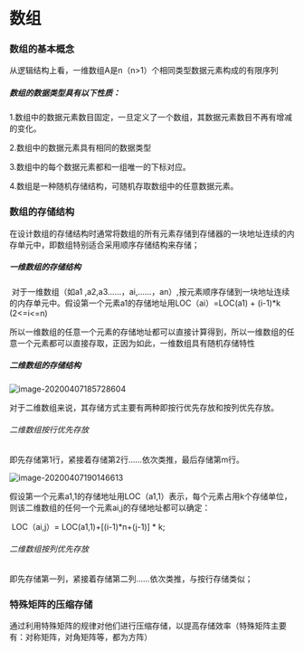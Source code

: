 # 数组

### 数组的基本概念

从逻辑结构上看，一维数组A是n（n>1）个相同类型数据元素构成的有限序列

##### 数组的数据类型具有以下性质：

1.数组中的数据元素数目固定，一旦定义了一个数组，其数据元素数目不再有增减的变化。

2.数组中的数据元素具有相同的数据类型

3.数组中的每个数据元素都和一组唯一的下标对应。

4.数组是一种随机存储结构，可随机存取数组中的任意数据元素。

### 数组的存储结构

在设计数组的存储结构时通常将数组的所有元素存储到存储器的一块地址连续的内存单元中，即数组特别适合采用顺序存储结构来存储；

##### 一维数组的存储结构

​	对于一维数组（如a1 ,a2,a3……，ai,……，an）,按元素顺序存储到一块地址连续的内存单元中。假设第一个元素a1的存储地址用LOC（ai）=LOC(a1) + (i-1)*k               (2<=i<=n)

所以一维数组的任意一个元素的存储地址都可以直接计算得到，所以一维数组的任意一个元素都可以直接存取，正因为如此，一维数组具有随机存储特性

##### 二维数组的存储结构

![image-20200407185728604](C:\Users\fushang\AppData\Roaming\Typora\typora-user-images\image-20200407185728604.png)

对于二维数组来说，其存储方式主要有两种即按行优先存放和按列优先存放。

###### 二维数组按行优先存放

即先存储第1行，紧接着存储第2行……依次类推，最后存储第m行。

![image-20200407190146613](C:\Users\fushang\AppData\Roaming\Typora\typora-user-images\image-20200407190146613.png)

假设第一个元素a1,1的存储地址用LOC（a1,1）表示，每个元素占用k个存储单位，则该二维数组的任何一个元素ai,j的存储地址都可以确定：

​							LOC（ai,j）=  LOC(a1,1)+[(i-1)*n+(j-1)] * k;

###### 二维数组按列优先存放

即先存储第一列，紧接着存储第二列……依次类推，与按行存储类似；

### 特殊矩阵的压缩存储

通过利用特殊矩阵的规律对他们进行压缩存储，以提高存储效率（特殊矩阵主要有：对称矩阵，对角矩阵等，都为方阵）


